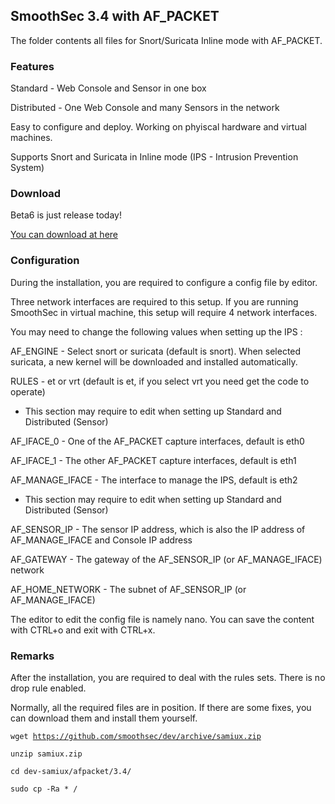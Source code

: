 <h2>SmoothSec 3.4 with AF_PACKET</h2>

The folder contents all files for Snort/Suricata Inline mode with AF_PACKET.

<h3>Features</h3>

Standard - Web Console and Sensor in one box

Distributed - One Web Console and many Sensors in the network

Easy to configure and deploy.  Working on phyiscal hardware and virtual machines.

Supports Snort and Suricata in Inline mode (IPS - Intrusion Prevention System)

<h3>Download</h3>

Beta6 is just release today!

[You can download at here](http://bailey.st/files/beta6.smoothsec-3.4-amd64.iso)

<h3>Configuration</h3>

During the installation, you are required to configure a config file by editor.

Three network interfaces are required to this setup.  If you are running SmoothSec in virtual machine, this setup will require 4 network interfaces.

You may need to change the following values when setting up the IPS :

AF_ENGINE - Select snort or suricata (default is snort).  When selected suricata, a new kernel will be downloaded and installed automatically.

RULES - et or vrt (default is et, if you select vrt you need get the code to operate)


- This section may require to edit when setting up Standard and Distributed (Sensor)

AF_IFACE_0 - One of the AF_PACKET capture interfaces, default is eth0

AF_IFACE_1 - The other AF_PACKET capture interfaces, default is eth1

AF_MANAGE_IFACE - The interface to manage the IPS, default is eth2


- This section may require to edit when setting up Standard and Distributed (Sensor)

AF_SENSOR_IP - The sensor IP address, which is also the IP address of AF_MANAGE_IFACE and Console IP address

AF_GATEWAY - The gateway of the AF_SENSOR_IP (or AF_MANAGE_IFACE) network

AF_HOME_NETWORK - The subnet of AF_SENSOR_IP (or AF_MANAGE_IFACE)

The editor to edit the config file is namely nano.  You can save the content with 
CTRL+o and exit with CTRL+x.

<h3>Remarks</h3>

After the installation, you are required to deal with the rules sets.  There is no drop rule enabled.

Normally, all the required files are in position.  If there are some fixes, you can
download them and install them yourself.

<code>wget https://github.com/smoothsec/dev/archive/samiux.zip</code>

<code>unzip samiux.zip</code>

<code>cd dev-samiux/afpacket/3.4/</code>

<code>sudo cp -Ra * /</code>



